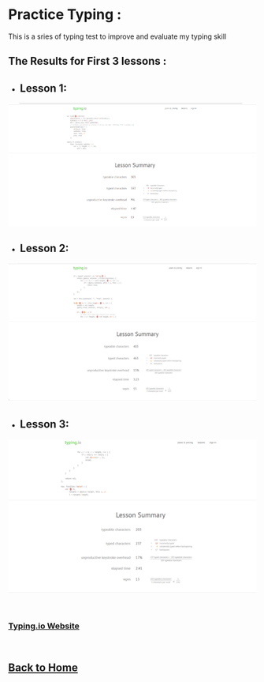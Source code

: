 # Practice Typing :

This is a sries of typing test to improve and evaluate my typing skill


## The Results for First 3 lessons :

- ## Lesson 1:

![](../assests/TypingTests/ptactice%20typing%201.png)

- ## Lesson 2:

 ![](../assests/TypingTests/practice%20typing%202.png) 

- ## Lesson 3:

![](../assests/TypingTests/practice%20typing%203.png)

<br>

### [**Typing.io Website**](https://typing.io/lessons)

<br>

## [**Back to Home**](../README.md)